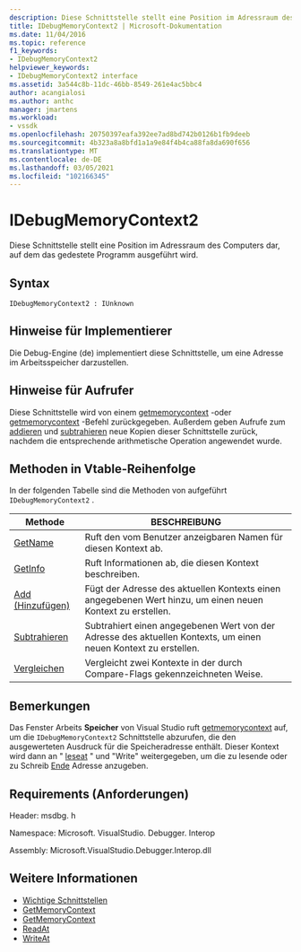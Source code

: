 ```yaml
---
description: Diese Schnittstelle stellt eine Position im Adressraum des Computers dar, auf dem das gedestete Programm ausgeführt wird.
title: IDebugMemoryContext2 | Microsoft-Dokumentation
ms.date: 11/04/2016
ms.topic: reference
f1_keywords:
- IDebugMemoryContext2
helpviewer_keywords:
- IDebugMemoryContext2 interface
ms.assetid: 3a544c8b-11dc-46bb-8549-261e4ac5bbc4
author: acangialosi
ms.author: anthc
manager: jmartens
ms.workload:
- vssdk
ms.openlocfilehash: 20750397eafa392ee7ad8bd742b0126b1fb9deeb
ms.sourcegitcommit: 4b323a8a8bfd1a1a9e84f4b4ca88fa8da690f656
ms.translationtype: MT
ms.contentlocale: de-DE
ms.lasthandoff: 03/05/2021
ms.locfileid: "102166345"
---
```

# <a name="idebugmemorycontext2"></a>IDebugMemoryContext2
Diese Schnittstelle stellt eine Position im Adressraum des Computers dar, auf dem das gedestete Programm ausgeführt wird.

## <a name="syntax"></a>Syntax

```
IDebugMemoryContext2 : IUnknown
```

## <a name="notes-for-implementers"></a>Hinweise für Implementierer
 Die Debug-Engine (de) implementiert diese Schnittstelle, um eine Adresse im Arbeitsspeicher darzustellen.

## <a name="notes-for-callers"></a>Hinweise für Aufrufer
 Diese Schnittstelle wird von einem [getmemorycontext](../../../extensibility/debugger/reference/idebugproperty2-getmemorycontext.md) -oder [getmemorycontext](../../../extensibility/debugger/reference/idebugreference2-getmemorycontext.md) -Befehl zurückgegeben. Außerdem geben Aufrufe zum [addieren](../../../extensibility/debugger/reference/idebugmemorycontext2-add.md) und [subtrahieren](../../../extensibility/debugger/reference/idebugmemorycontext2-subtract.md) neue Kopien dieser Schnittstelle zurück, nachdem die entsprechende arithmetische Operation angewendet wurde.

## <a name="methods-in-vtable-order"></a>Methoden in Vtable-Reihenfolge
 In der folgenden Tabelle sind die Methoden von aufgeführt `IDebugMemoryContext2` .

|Methode|BESCHREIBUNG|
|------------|-----------------|
|[GetName](../../../extensibility/debugger/reference/idebugmemorycontext2-getname.md)|Ruft den vom Benutzer anzeigbaren Namen für diesen Kontext ab.|
|[GetInfo](../../../extensibility/debugger/reference/idebugmemorycontext2-getinfo.md)|Ruft Informationen ab, die diesen Kontext beschreiben.|
|[Add (Hinzufügen)](../../../extensibility/debugger/reference/idebugmemorycontext2-add.md)|Fügt der Adresse des aktuellen Kontexts einen angegebenen Wert hinzu, um einen neuen Kontext zu erstellen.|
|[Subtrahieren](../../../extensibility/debugger/reference/idebugmemorycontext2-subtract.md)|Subtrahiert einen angegebenen Wert von der Adresse des aktuellen Kontexts, um einen neuen Kontext zu erstellen.|
|[Vergleichen](../../../extensibility/debugger/reference/idebugmemorycontext2-compare.md)|Vergleicht zwei Kontexte in der durch Compare-Flags gekennzeichneten Weise.|

## <a name="remarks"></a>Bemerkungen
 Das Fenster Arbeits **Speicher** von Visual Studio ruft [getmemorycontext](../../../extensibility/debugger/reference/idebugproperty2-getmemorycontext.md) auf, um die `IDebugMemoryContext2` Schnittstelle abzurufen, die den ausgewerteten Ausdruck für die Speicheradresse enthält. Dieser Kontext wird dann an " [leseat](../../../extensibility/debugger/reference/idebugmemorybytes2-readat.md) " und "Write" weitergegeben, um die zu lesende oder zu Schreib [Ende](../../../extensibility/debugger/reference/idebugmemorybytes2-writeat.md) Adresse anzugeben.

## <a name="requirements"></a>Requirements (Anforderungen)
 Header: msdbg. h

 Namespace: Microsoft. VisualStudio. Debugger. Interop

 Assembly: Microsoft.VisualStudio.Debugger.Interop.dll

## <a name="see-also"></a>Weitere Informationen
- [Wichtige Schnittstellen](../../../extensibility/debugger/reference/core-interfaces.md)
- [GetMemoryContext](../../../extensibility/debugger/reference/idebugproperty2-getmemorycontext.md)
- [GetMemoryContext](../../../extensibility/debugger/reference/idebugreference2-getmemorycontext.md)
- [ReadAt](../../../extensibility/debugger/reference/idebugmemorybytes2-readat.md)
- [WriteAt](../../../extensibility/debugger/reference/idebugmemorybytes2-writeat.md)
